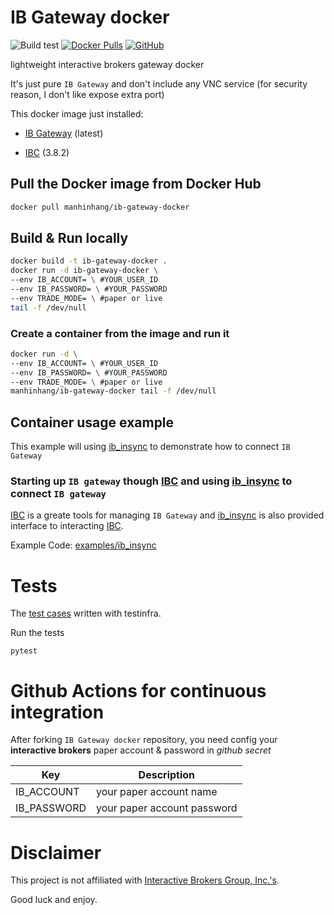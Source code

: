 # IB Gateway docker

![Build test](https://github.com/manhinhang/ib-gateway-docker/workflows/Build%20test/badge.svg?branch=master)
[![Docker Pulls](https://img.shields.io/docker/pulls/manhinhang/ib-gateway-docker)](https://hub.docker.com/r/manhinhang/ib-gateway-docker)
[![GitHub](https://img.shields.io/github/license/manhinhang/ib-gateway-docker)](https://github.com/manhinhang/ib-gateway-docker/blob/develop/LICENSE)

lightweight interactive brokers gateway docker

It's just pure `IB Gateway` and don't include any VNC service (for security reason, I don't like expose extra port)

This docker image just installed:

- [IB Gateway](https://www.interactivebrokers.com/en/index.php?f=16457) (latest)

- [IBC](https://github.com/IbcAlpha/IBC) (3.8.2)

## Pull the Docker image from Docker Hub

```bash
docker pull manhinhang/ib-gateway-docker
```

## Build & Run locally

```bash
docker build -t ib-gateway-docker .
docker run -d ib-gateway-docker \
--env IB_ACCOUNT= \ #YOUR_USER_ID 
--env IB_PASSWORD= \ #YOUR_PASSWORD  
--env TRADE_MODE= \ #paper or live 
tail -f /dev/null
```

### Create a container from the image and run it
```bash
docker run -d \
--env IB_ACCOUNT= \ #YOUR_USER_ID 
--env IB_PASSWORD= \ #YOUR_PASSWORD  
--env TRADE_MODE= \ #paper or live 
manhinhang/ib-gateway-docker tail -f /dev/null
```

## Container usage example

This example will using [ib_insync](https://github.com/erdewit/ib_insync) to demonstrate how to connect `IB Gateway`

### Starting up `IB gateway` though [IBC](https://github.com/IbcAlpha/IBC) and using [ib_insync](https://github.com/erdewit/ib_insync) to connect `IB gateway`

[IBC](https://github.com/IbcAlpha/IBC) is a greate tools for managing `IB Gateway` and [ib_insync](https://github.com/erdewit/ib_insync) is also provided interface to interacting [IBC](https://github.com/IbcAlpha/IBC).

Example Code: [examples/ib_insync](./examples/ib_insync)

# Tests

The [test cases](test/test_ib_gateway.py) written with testinfra.

Run the tests

```
pytest
```

# Github Actions for continuous integration

After forking `IB Gateway docker` repository, you need config your **interactive brokers** paper account & password in *github secret*

| Key | Description |
| - | - |
| IB_ACCOUNT | your paper account name |
| IB_PASSWORD | your paper account password |

# Disclaimer

This project is not affiliated with [Interactive Brokers Group, Inc.'s](https://www.interactivebrokers.com).

Good luck and enjoy.

